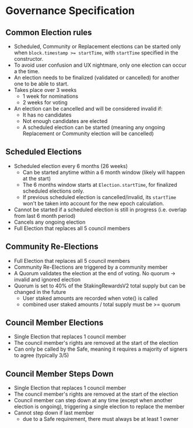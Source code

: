 # Governance Specification

## Common Election rules

-   Scheduled, Community or Replacement elections can be started only when `block.timestamp >= startTime`, with `startTime` specified in the constructor.
-   To avoid user confusion and UX nightmare, only one election can occur a the time.
-   An election needs to be finalized (validated or cancelled) for another one to be able to start.
-   Takes place over 3 weeks
    -   1 week for nominations
    -   2 weeks for voting
-   An election can be cancelled and will be considered invalid if:
    -   It has no candidates
    -   Not enough candidates are elected
    -   A scheduled election can be started (meaning any ongoing Replacement or Community election will be cancelled)

## Scheduled Elections

-   Scheduled election every 6 months (26 weeks)
    -   Can be started anytime within a 6 month window (likely will happen at the start)
    -   The 6 months window starts at `Election.startTime`, for finalized scheduled elections only.
    -   If previous scheduled election is cancelled/invalid, its `startTime` won't be taken into account for the new epoch calculation.
-   Cannot be started if a scheduled election is still in progress (i.e. overlap from last 6 month period)
-   Cancels any ongoing election
-   Full Election that replaces all 5 council members

## Community Re-Elections

-   Full Election that replaces all 5 council members
-   Community Re-Elections are triggered by a community member
-   A Quorum validates the election at the end of voting. No quorum -> invalid and ignored election
-   Quorum is set to 40% of the StakingRewardsV2 total supply but can be changed in the future
    -   User staked amounts are recorded when vote() is called
    -   combined user staked amounts / total supply must be >= quorum

## Council Member Elections

-   Single Election that replaces 1 council member
-   The council member's rights are removed at the start of the election
-   Can only be called by the Safe, meaning it requires a majority of signers to agree (typically 3/5)

## Council Member Steps Down

-   Single Election that replaces 1 council member
-   The council member's rights are removed at the start of the election
-   Council member can step down at any time (except when another election is ongoing), triggering a single election to replace the member
-   Cannot step down if last member
    -   due to a Safe requirement, there must always be at least 1 owner
